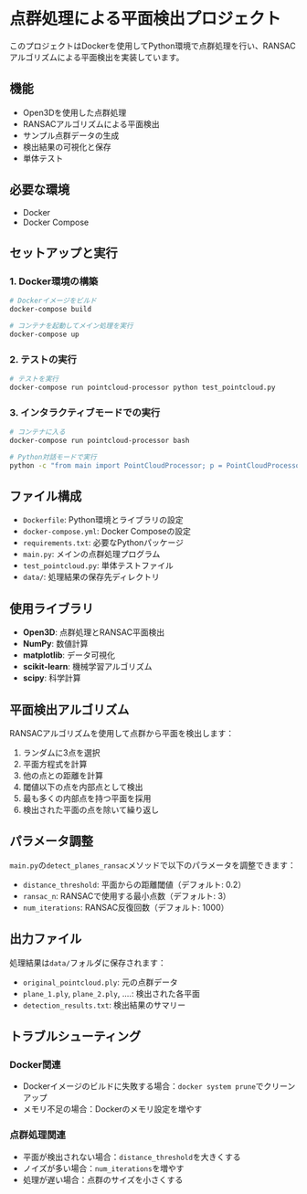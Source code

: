 # 点群処理による平面検出プロジェクト

このプロジェクトはDockerを使用してPython環境で点群処理を行い、RANSACアルゴリズムによる平面検出を実装しています。

## 機能

- Open3Dを使用した点群処理
- RANSACアルゴリズムによる平面検出
- サンプル点群データの生成
- 検出結果の可視化と保存
- 単体テスト

## 必要な環境

- Docker
- Docker Compose

## セットアップと実行

### 1. Docker環境の構築

```bash
# Dockerイメージをビルド
docker-compose build

# コンテナを起動してメイン処理を実行
docker-compose up
```

### 2. テストの実行

```bash
# テストを実行
docker-compose run pointcloud-processor python test_pointcloud.py
```

### 3. インタラクティブモードでの実行

```bash
# コンテナに入る
docker-compose run pointcloud-processor bash

# Python対話モードで実行
python -c "from main import PointCloudProcessor; p = PointCloudProcessor(); p.generate_sample_data(); p.detect_planes_ransac()"
```

## ファイル構成

- `Dockerfile`: Python環境とライブラリの設定
- `docker-compose.yml`: Docker Composeの設定
- `requirements.txt`: 必要なPythonパッケージ
- `main.py`: メインの点群処理プログラム
- `test_pointcloud.py`: 単体テストファイル
- `data/`: 処理結果の保存先ディレクトリ

## 使用ライブラリ

- **Open3D**: 点群処理とRANSAC平面検出
- **NumPy**: 数値計算
- **matplotlib**: データ可視化
- **scikit-learn**: 機械学習アルゴリズム
- **scipy**: 科学計算

## 平面検出アルゴリズム

RANSACアルゴリズムを使用して点群から平面を検出します：

1. ランダムに3点を選択
2. 平面方程式を計算
3. 他の点との距離を計算
4. 閾値以下の点を内部点として検出
5. 最も多くの内部点を持つ平面を採用
6. 検出された平面の点を除いて繰り返し

## パラメータ調整

`main.py`の`detect_planes_ransac`メソッドで以下のパラメータを調整できます：

- `distance_threshold`: 平面からの距離閾値（デフォルト: 0.2）
- `ransac_n`: RANSACで使用する最小点数（デフォルト: 3）
- `num_iterations`: RANSAC反復回数（デフォルト: 1000）

## 出力ファイル

処理結果は`data/`フォルダに保存されます：

- `original_pointcloud.ply`: 元の点群データ
- `plane_1.ply`, `plane_2.ply`, ....: 検出された各平面
- `detection_results.txt`: 検出結果のサマリー

## トラブルシューティング

### Docker関連

- Dockerイメージのビルドに失敗する場合：`docker system prune`でクリーンアップ
- メモリ不足の場合：Dockerのメモリ設定を増やす

### 点群処理関連

- 平面が検出されない場合：`distance_threshold`を大きくする
- ノイズが多い場合：`num_iterations`を増やす
- 処理が遅い場合：点群のサイズを小さくする
